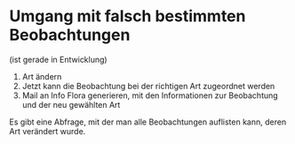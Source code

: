 # Umgang mit falsch bestimmten Beobachtungen

(ist gerade in Entwicklung)

1. Art ändern
2. Jetzt kann die Beobachtung bei der richtigen Art zugeordnet werden
3. Mail an Info Flora generieren, mit den Informationen zur Beobachtung und der neu gewählten Art

Es gibt eine Abfrage, mit der man alle Beobachtungen auflisten kann, deren Art verändert wurde.
